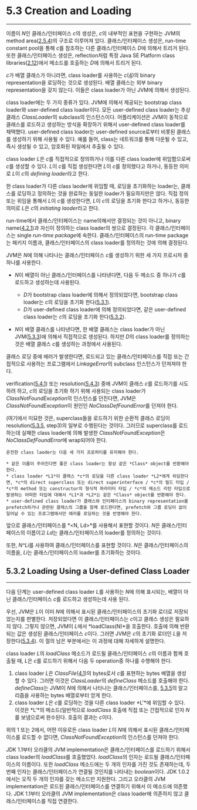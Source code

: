 # 5.3 Creation and Loading
---

이름이 *N*인 클래스/인터페이스 *c*의 생성은, *c*의 내부적인 표현을 구현하는 JVM의 method area([2.5.4]())의 구조로 이루어져 있다. 클래스/인터페이스 생성은, run-time constant pool을 통해 *c*를 참조하는 다른 클래스/인터페이스 *D*에 의해서 트리거 된다. 또한 클래스/인터페이스 생성은, reflection처럼 특정 Java SE Platform class libraries([2.12]())에서 메소드를 호출하는 *D*에 의해서 트리거 된다.

*c*가 배열 클래스가 아니라면, class loader를 사용하는 *c*([4]())의 binary representation을 로딩하는 것으로 생성된다. 배열 클래스는 외부 binary representation을 갖지 않는다. 이들은 class loader가 아닌 JVM에 의해서 생성된다.

class loader에는 두 가지 종류가 있다. JVM에 의해서 제공되는 bootstrap class loader와 user-defined class loader이다. 모든 user-defined class loader는 추상클래스 *ClassLoader*의 subclass의 인스턴스이다. 어플리케이션은 JVM이 동적으로 클래스를 로드하고 생성하는 방식을 확장하기 위해서 user-defined class loader를 채택했다. user-defined class loader는 user-defined source로부터 비롯된 클래스를 생성하기 위해 사용될 수 있다. 예를 들어, class는 네트워크를 통해 다운될 수 있고, 즉시 생성될 수 있고, 암호화된 파일에서 추출될 수 있다.

class loader *L*은 *c*를 직접적으로 정의하거나 이를 다른 class loader에 위임함으로써 *c*를 생성할 수 있다. *L*이 *c*를 직접 생성한다면 *L*이 *c*를 정의했다고 하거나, 동등한 의미로 *L*이 *c*의 *defining loader*라고 한다.

한 class loader가 다른 class laoder에 위임할 때, 로딩을 초기화하는 loader는, 클래스를 로딩하고 정의하는 것을 완료하는 동일한 loader가 필요하지만은 않다. 직접 정의 또는 위임을 통해서 *L*이 *c*를 생성한다면, *L*이 *c*의 로딩을 초기화 한다고 하거나, 동등한 의미로 *L*은 *c*의 *initiating laoder*라고 한다.

run-time에서 클래스/인터페이스는 name의해서만 결정되는 것이 아니고, binary name([4.2.1]())과 자신이 정의하는 class loader의 쌍으로 결정된다. 각 클래스/인터페이스는 single *run-time package*에 속한다. 클래스/인터페이스의 run-time package는 패키지 이름과, 클래스/인터페이스의 class loader를 정의하는 것에 의해 결정된다.

JVM은 *N*에 의해 나타나는 클래스/인터페이스 *c*를 생성하기 위한 세 가지 프로시저 중 하나를 사용한다.

* *N*이 배열이 아닌 클래스/인터페이스를 나타낸다면, 다음 두 메소드 중 하나가 *c*를 로드하고 생성하는데 사용된다.
	- *D*가 bootstrap class loader에 의해서 정의되었다면, bootstrap class loader는 *c*의 로딩을 초기화 한다([5.3.1]()).
	- *D*가 user-defined class loader에 의해 정의되었다면, 같은 user-defined class loader는 *c*의 로딩을 초기화 한다([5.3.2]()).

* *N*이 배열 클래스를 나타낸다면, 한 배열 클래스는 class loader가 아닌 JVM([5.3.3]())에 의해서 직접적으로 생성된다. 하지만 *D*의 class loader를 정의하는 것은 배열 클래스 *c*를 생성하는 과정에서 사용된다.

클래스 로딩 중에 에러가 발생한다면, 로드되고 있는 클래스/인터페이스를 직접 또는 간접적으로 사용하는 프로그램에서 *LinkageError*의 subclass 인스턴스가 던져져야 한다.

verification([5.4.1]()) 또는 resolution([5.4.3]()) 중에 JVM이 클래스 *c*를 로드하기를 시도하려 하고, *c*의 로딩을 초기화 하기 위해 사용되는 class loader가 *ClassNotFoundException*의 인스턴스를 던진다면, JVM은 *ClassNotFoundException*이 원인인 *NoClassDefFoundError*를 던져야 한다.

(여기에서 미묘한 것은, superclass들을 로드하기 위한 순환적 클래스 로딩이 resolution([5.3.5](), step3)의 일부로 수행된다는 것이다. 그러므로 superclass를 로드하는데 실패한 class loader에 의해 발생한 *ClassNotFoundException*은 *NoClassDefFoundError*에 wrap되어야 한다.

	온전한 class laoder는 다음 세 가지 프로퍼티를 유지해야 한다.

	* 같은 이름이 주어진다면 좋은 class loader는 항상 같은 *Class* object를 반환해야 한다.
	* class loader *L1*이 클래스 *c*의 로딩을 다른 class loader *L2*에게 위임한다면, *c*의 direct superclass 또는 direct superinterface / *c*의 필드 타입 / *c*의 method 또는 constructor의 형식적 파라미터 타입 / *c*의 메소드 리턴 타입으로 발생하는 어떠한 타입에 대해서 *L1*과 *L2*는 같은 *Class* object를 반환해야 한다.
	* user-defined class loader가 클래스와 인터페이스의 binary representation를 prefetch하거나 관련된 클래스의 그룹을 함께 로드한다면, prefetch와 그룹 로딩이 없이 일어날 수 있는 프로그램에서만 에러를 로딩하는 것을 반영해야 한다.

앞으로 클래스/인터페이스를 *<N, Ld>*를 사용해서 표현할 것이다. *N*은 클래스/인터페이스의 이름이고 *Ld*는 클래스/인터페이스의 loader를 정의하는 것이다.

또한, *N^Li*를 사용하여 클래스/인터페이스를 표현할 것이다. *N*은 클래스/인터페이스의 이름을, *Li*는 클래스/인터페이스의 loader를 초기화하는 것이다.

## 5.3.2 Loading Using a User-defined Class Loader
---

다음 단계는 user-defined class loader *L*를 사용하는 *N*에 의해 표시되는, 배열이 아닌 클래스/인터페이스 *c*를 로드하고 생성하는데 사용 된다.

우선, JVM은 *L*이 이미 *N*에 의해서 표시된 클래스/인터페이스의 초기화 로더로 저장되었는지를 판별한다. 저장되었다면 이 클래스/인터페이스는 *c*이고 클래스 생성은 필요하지 않다. 그렇지 않으면, JVM이 *L*에서 *loadClass(N)*을 호출한다. 호출에 의해 반환되는 값은 생성된 클래스/인터페이스 *c*이다. 그러면 JVM은 *c*의 초기화 로더인 *L*을 저장한다([5.3.4]()). 이 절의 남은 부분에서는 이 과정에 대해 자세하게 설명한다.

class loader *L*의 *loadClass* 메소드가 로드될 클래스/인터페이스 *c*의 이름과 함께 호출될 때, *L*은 *c*를 로드하기 위해서 다음 두 operation중 하나를 수행해야 한다.

1. class loader *L*은 *ClassFile*([4.1]())의 bytes로서 *c*를 표현하는 bytes 배열을 생성할 수 있다. 그러면 이것은 *ClassLoader*의 *defineClass* 메소드를 호출해야 한다. *defineClass*는 JVM이 *N*에 의해서 나타나는 클래스/인터페이스를, [5.3.5]()의 알고리즘을 사용하는 bytes 배열로부터 얻게 한다.
2. class loader *L*은 *c*를 로딩하는 것을 다른 class loader *L'*에 위임할 수 있다. 이것은 *L'*의 메소드(일반적으로 *loadClass* 호출에 직접 또는 간접적으로 인자 *N*를 보냄으로써 완수된다. 호출의 결과는 *c*이다.

위의 1 또는 2에서, 어떤 이유로든 class loader *L*이 *N*에 의해서 표시된 클래스/인터페이스를 로드할 수 없다면, *ClassNotFoundException*의 인스턴스를 던져야 한다.

JDK 1.1부터 오라클의 JVM implementation은 클래스/인터페이스를 로드하기 위해서 class loader의 *loadClass*를 호출했었다. *loadClass*의 인자는 로드될 클래스/인터페이스의 이름이다. 또한 *loadClass* 메소드에는 두 개의 인자를 가진 것도 존재하는데, 두 번째 인자는 클래스/인터페이스가 연결될 것인지를 나타내는 *boolean*이다. JDK 1.0.2에서는 오직 두 개의 인자를 갖는 메소드만 지원한다. 그리고 오라클의 JVM implementation은 로드된 클래스/인터페이스를 연결하기 위해서 이 메소드에 의존했다. JDK 1.1부터 오라클의 JVM implementation은 class loader에 의존하지 않고 클래스/인터페이스를 직접 연결한다.
